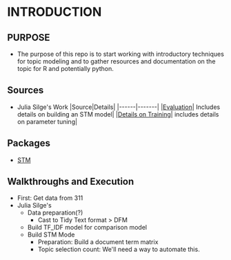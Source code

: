 # INTRODUCTION

## PURPOSE

  - The purpose of this repo is to start working with introductory techniques for topic modeling and to gather resources and documentation on the topic for R and potentially python.
  
  
## Sources
- Julia Silge's Work
  |Source|Details|
  |------|-------|
  |[Evaluation](https://juliasilge.com/blog/evaluating-stm/)| Includes details on building an STM model|
  |[Details on Training](https://juliasilge.com/blog/sherlock-holmes-stm/)| includes details on parameter tuning|
  

## Packages
 - [STM](https://cran.r-project.org/web/packages/stm/stm.pdf)

## Walkthroughs and Execution
 - First: Get data from 311
 - Julia Silge's
   - Data preparation(?)
     - Cast to Tidy Text format > DFM
   - Build TF_IDF model for comparison model
   - Build STM Mode
     - Preparation: Build a document term matrix
     - Topic selection count: We'll need a way to automate this.